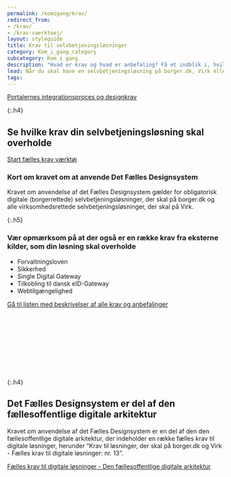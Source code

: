 ```yaml
---
permalink: /komigang/krav/
redirect_from:
- /krav/
- /krav-vaerktoej/
layout: styleguide
title: Krav til selvbetjeningsløsninger
category: Kom_i_gang_category
subcategory: Kom i gang
description: "Hvad er krav og hvad er anbefaling? Få et indblik i, hvilke krav din løsning skal efterleve."
lead: Når du skal have en selvbetjeningsløsning på borger.dk, Virk eller begge portaler, skal du følge portalernes krav til integration og overholde portalernes Fælles Designsystem og integrationsproces.
tags:
---
```


<a href="/komigang/krav/borgerdk-virk">Portalernes integrationsproces og designkrav</a>

{:.h4}
## Se hvilke krav din selvbetjeningsløsning skal overholde

<a href="/krav-vaerktoej/anvendes-af-virksomheder/" id="start-reqtool" class="button button-primary mt-3 mb-4">Start fælles krav værktøj</a>

<h3 class="h5">Kort om kravet om at anvende Det Fælles Designsystem</h3>

Kravet om anvendelse af det Fælles Designsystem gælder for obligatorisk digitale (borgerrettede) selvbetjeningsløsninger, der skal på borger.dk og alle virksomhedsrettede selvbetjeningsløsninger, der skal på Virk.

{:.h5}
### Vær opmærksom på at der også er en række krav fra eksterne kilder, som din løsning skal overholde

- Forvaltningsloven
- Sikkerhed
- Single Digital Gateway
- Tilkobling til dansk eID-Gateway
- Webtilgængelighed

<a href="https://arkitektur.digst.dk/krav-og-anbefalinger-0" class="icon-link">Gå til listen med beskrivelser af alle krav og anbefalinger<svg class="icon-svg " focusable="false" aria-hidden="true"><use xlink:href="#open-in-new"></use></svg></a>

{:.h4}
## Det Fælles Designsystem er del af den fællesoffentlige digitale arkitektur

Kravet om anvendelse af det Fælles Designsystem er en del af den den fællesoffentlige digitale arkitektur, der indeholder en række fælles krav til digitale løsninger, herunder “Krav til løsninger, der skal på borger.dk og Virk - Fælles krav til digitale løsninger: nr. 13”.

<a href="https://arkitektur.digst.dk/node/697" class="icon-link">Fælles krav til digitale løsninger - Den fællesoffentlige digitale arkitektur<svg class="icon-svg" focusable="false" aria-hidden="true" tabindex="-1"><use xlink:href="#open-in-new"></use></svg></a>
